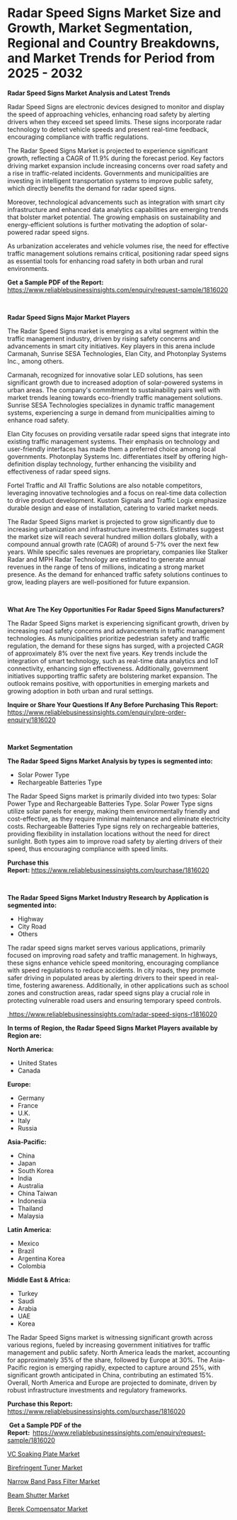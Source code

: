 <p><h1>Radar Speed Signs Market Size and Growth, Market Segmentation, Regional and Country Breakdowns, and Market Trends for Period from 2025 -  2032</h1></p><p><strong>Radar Speed Signs Market Analysis and Latest Trends</strong></p>
<p><p>Radar Speed Signs are electronic devices designed to monitor and display the speed of approaching vehicles, enhancing road safety by alerting drivers when they exceed set speed limits. These signs incorporate radar technology to detect vehicle speeds and present real-time feedback, encouraging compliance with traffic regulations.</p><p>The Radar Speed Signs Market is projected to experience significant growth, reflecting a CAGR of 11.9% during the forecast period. Key factors driving market expansion include increasing concerns over road safety and a rise in traffic-related incidents. Governments and municipalities are investing in intelligent transportation systems to improve public safety, which directly benefits the demand for radar speed signs. </p><p>Moreover, technological advancements such as integration with smart city infrastructure and enhanced data analytics capabilities are emerging trends that bolster market potential. The growing emphasis on sustainability and energy-efficient solutions is further motivating the adoption of solar-powered radar speed signs. </p><p>As urbanization accelerates and vehicle volumes rise, the need for effective traffic management solutions remains critical, positioning radar speed signs as essential tools for enhancing road safety in both urban and rural environments.</p></p>
<p><strong>Get a Sample PDF of the Report:&nbsp;</strong> <a href="https://www.reliablebusinessinsights.com/enquiry/request-sample/1816020?utm_campaign=63&utm_medium=2&utm_source=Github&utm_content=ia&utm_term=11022025&utm_id=radar-speed-signs">https://www.reliablebusinessinsights.com/enquiry/request-sample/1816020</a></p>
<p>&nbsp;</p>
<p><strong>Radar Speed Signs Major Market Players</strong></p>
<p><p>The Radar Speed Signs market is emerging as a vital segment within the traffic management industry, driven by rising safety concerns and advancements in smart city initiatives. Key players in this arena include Carmanah, Sunrise SESA Technologies, Elan City, and Photonplay Systems Inc., among others.</p><p>Carmanah, recognized for innovative solar LED solutions, has seen significant growth due to increased adoption of solar-powered systems in urban areas. The company's commitment to sustainability pairs well with market trends leaning towards eco-friendly traffic management solutions. Sunrise SESA Technologies specializes in dynamic traffic management systems, experiencing a surge in demand from municipalities aiming to enhance road safety.</p><p>Elan City focuses on providing versatile radar speed signs that integrate into existing traffic management systems. Their emphasis on technology and user-friendly interfaces has made them a preferred choice among local governments. Photonplay Systems Inc. differentiates itself by offering high-definition display technology, further enhancing the visibility and effectiveness of radar speed signs. </p><p>Fortel Traffic and All Traffic Solutions are also notable competitors, leveraging innovative technologies and a focus on real-time data collection to drive product development. Kustom Signals and Traffic Logix emphasize durable design and ease of installation, catering to varied market needs.</p><p>The Radar Speed Signs market is projected to grow significantly due to increasing urbanization and infrastructure investments. Estimates suggest the market size will reach several hundred million dollars globally, with a compound annual growth rate (CAGR) of around 5-7% over the next few years. While specific sales revenues are proprietary, companies like Stalker Radar and MPH Radar Technology are estimated to generate annual revenues in the range of tens of millions, indicating a strong market presence. As the demand for enhanced traffic safety solutions continues to grow, leading players are well-positioned for future expansion.</p></p>
<p>&nbsp;</p>
<p><strong>What Are The Key Opportunities For Radar Speed Signs Manufacturers?</strong></p>
<p><p>The Radar Speed Signs market is experiencing significant growth, driven by increasing road safety concerns and advancements in traffic management technologies. As municipalities prioritize pedestrian safety and traffic regulation, the demand for these signs has surged, with a projected CAGR of approximately 8% over the next five years. Key trends include the integration of smart technology, such as real-time data analytics and IoT connectivity, enhancing sign effectiveness. Additionally, government initiatives supporting traffic safety are bolstering market expansion. The outlook remains positive, with opportunities in emerging markets and growing adoption in both urban and rural settings.</p></p>
<p><strong>Inquire or Share Your Questions If Any Before Purchasing This Report:</strong> <a href="https://www.reliablebusinessinsights.com/enquiry/pre-order-enquiry/1816020?utm_campaign=63&utm_medium=2&utm_source=Github&utm_content=ia&utm_term=11022025&utm_id=radar-speed-signs">https://www.reliablebusinessinsights.com/enquiry/pre-order-enquiry/1816020</a></p>
<p>&nbsp;</p>
<p><strong>Market Segmentation</strong></p>
<p><strong>The Radar Speed Signs Market Analysis by types is segmented into:</strong></p>
<p><ul><li>Solar Power Type</li><li>Rechargeable Batteries Type</li></ul></p>
<p><p>The Radar Speed Signs market is primarily divided into two types: Solar Power Type and Rechargeable Batteries Type. Solar Power Type signs utilize solar panels for energy, making them environmentally friendly and cost-effective, as they require minimal maintenance and eliminate electricity costs. Rechargeable Batteries Type signs rely on rechargeable batteries, providing flexibility in installation locations without the need for direct sunlight. Both types aim to improve road safety by alerting drivers of their speed, thus encouraging compliance with speed limits.</p></p>
<p><strong>Purchase this Report:&nbsp;</strong><a href="https://www.reliablebusinessinsights.com/purchase/1816020?utm_campaign=63&utm_medium=2&utm_source=Github&utm_content=ia&utm_term=11022025&utm_id=radar-speed-signs">https://www.reliablebusinessinsights.com/purchase/1816020</a></p>
<p>&nbsp;</p>
<p><strong>The Radar Speed Signs Market Industry Research by Application is segmented into:</strong></p>
<p><ul><li>Highway</li><li>City Road</li><li>Others</li></ul></p>
<p><p>The radar speed signs market serves various applications, primarily focused on improving road safety and traffic management. In highways, these signs enhance vehicle speed monitoring, encouraging compliance with speed regulations to reduce accidents. In city roads, they promote safer driving in populated areas by alerting drivers to their speed in real-time, fostering awareness. Additionally, in other applications such as school zones and construction areas, radar speed signs play a crucial role in protecting vulnerable road users and ensuring temporary speed controls.</p></p>
<p><a href="https://www.reliablebusinessinsights.com/radar-speed-signs-r1816020?utm_campaign=63&utm_medium=2&utm_source=Github&utm_content=ia&utm_term=11022025&utm_id=radar-speed-signs">&nbsp;https://www.reliablebusinessinsights.com/radar-speed-signs-r1816020</a></p>
<p><strong>In terms of Region, the Radar Speed Signs Market Players available by Region are:</strong></p>
<p>
    <p> <strong> North America: </strong>
        <ul>
            <li>United States</li>
            <li>Canada</li>
        </ul>
        </p> 
    <p> <strong> Europe: </strong>
        <ul>
            <li>Germany</li>
            <li>France</li>
            <li>U.K.</li>
            <li>Italy</li>
            <li>Russia</li>
        </ul>
        </p> 
    <p> <strong> Asia-Pacific: </strong>
        <ul>
            <li>China</li>
            <li>Japan</li>
            <li>South Korea</li>
            <li>India</li>
            <li>Australia</li>
            <li>China Taiwan</li>
            <li>Indonesia</li>
            <li>Thailand</li>
            <li>Malaysia</li>
        </ul>
        </p> 
    <p> <strong> Latin America: </strong>
        <ul>
            <li>Mexico</li>
            <li>Brazil</li>
            <li>Argentina Korea</li>
            <li>Colombia</li>
        </ul>
        </p> 
    <p> <strong> Middle East & Africa: </strong>
        <ul>
            <li>Turkey</li>
            <li>Saudi</li>
            <li>Arabia</li>
            <li>UAE</li>
            <li>Korea</li>
        </ul>
    </p>
    </p>
<p><p>The Radar Speed Signs market is witnessing significant growth across various regions, fueled by increasing government initiatives for traffic management and public safety. North America leads the market, accounting for approximately 35% of the share, followed by Europe at 30%. The Asia-Pacific region is emerging rapidly, expected to capture around 25%, with significant growth anticipated in China, contributing an estimated 15%. Overall, North America and Europe are projected to dominate, driven by robust infrastructure investments and regulatory frameworks.</p></p>
<p><strong>Purchase this Report: </strong><a href="https://www.reliablebusinessinsights.com/purchase/1816020?utm_campaign=63&utm_medium=2&utm_source=Github&utm_content=ia&utm_term=11022025&utm_id=radar-speed-signs">https://www.reliablebusinessinsights.com/purchase/1816020</a></p>
<p>&nbsp;<strong>Get a Sample PDF of the Report:&nbsp;&nbsp;</strong><a href="https://www.reliablebusinessinsights.com/enquiry/request-sample/1816020?utm_campaign=63&utm_medium=2&utm_source=Github&utm_content=ia&utm_term=11022025&utm_id=radar-speed-signs">https://www.reliablebusinessinsights.com/enquiry/request-sample/1816020</a></p>
<p><strong></strong></p>
<p><p><a href="https://github.com/nacrehuipie/Market-Research-Report-List-1/blob/main/vc-soaking-plate-market.md?utm_campaign=63&utm_medium=2&utm_source=Github&utm_content=ia&utm_term=11022025&utm_id=radar-speed-signs">VC Soaking Plate Market</a></p><p><a href="https://github.com/rrapajecundi/Market-Research-Report-List-1/blob/main/birefringent-tuner-market.md?utm_campaign=63&utm_medium=2&utm_source=Github&utm_content=ia&utm_term=11022025&utm_id=radar-speed-signs">Birefringent Tuner Market</a></p><p><a href="https://github.com/ugurgyuri/Market-Research-Report-List-1/blob/main/narrow-band-pass-filter-market.md?utm_campaign=63&utm_medium=2&utm_source=Github&utm_content=ia&utm_term=11022025&utm_id=radar-speed-signs">Narrow Band Pass Filter Market</a></p><p><a href="https://github.com/paljuhubeyde/Market-Research-Report-List-1/blob/main/beam-shutter-market.md?utm_campaign=63&utm_medium=2&utm_source=Github&utm_content=ia&utm_term=11022025&utm_id=radar-speed-signs">Beam Shutter Market</a></p><p><a href="https://github.com/miottaredlin79/Market-Research-Report-List-1/blob/main/berek-compensator-market.md?utm_campaign=63&utm_medium=2&utm_source=Github&utm_content=ia&utm_term=11022025&utm_id=radar-speed-signs">Berek Compensator Market</a></p></p>
